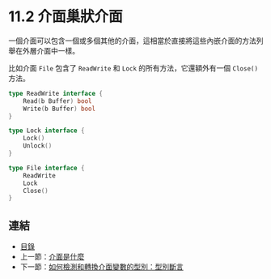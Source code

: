 # 11.2 介面巢狀介面

一個介面可以包含一個或多個其他的介面，這相當於直接將這些內嵌介面的方法列舉在外層介面中一樣。

比如介面 `File` 包含了 `ReadWrite` 和 `Lock` 的所有方法，它還額外有一個 `Close()` 方法。

```go
type ReadWrite interface {
    Read(b Buffer) bool
    Write(b Buffer) bool
}

type Lock interface {
    Lock()
    Unlock()
}

type File interface {
    ReadWrite
    Lock
    Close()
}
```

## 連結

- [目錄](directory.md)
- 上一節：[介面是什麼](11.1.md)
- 下一節：[如何檢測和轉換介面變數的型別：型別斷言](11.3.md)
